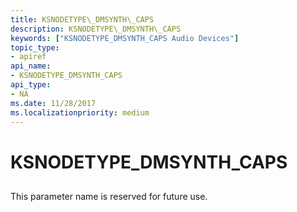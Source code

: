 ```yaml
---
title: KSNODETYPE\_DMSYNTH\_CAPS
description: KSNODETYPE\_DMSYNTH\_CAPS
keywords: ["KSNODETYPE_DMSYNTH_CAPS Audio Devices"]
topic_type:
- apiref
api_name:
- KSNODETYPE_DMSYNTH_CAPS
api_type:
- NA
ms.date: 11/28/2017
ms.localizationpriority: medium
---
```


# KSNODETYPE\_DMSYNTH\_CAPS


## <span id="ddk_ksnodetype_dmsynth_caps_ks"></span><span id="DDK_KSNODETYPE_DMSYNTH_CAPS_KS"></span>


This parameter name is reserved for future use.

 

 





